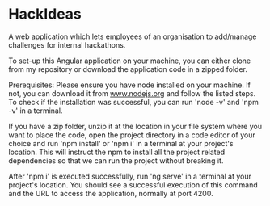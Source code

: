 # HackIdeas

A web application which lets employees of an organisation to add/manage challenges for internal hackathons.

To set-up this Angular application on your machine, you can either clone from my repository or download the application code in a zipped folder.

Prerequisites: Please ensure you have node installed on your machine. If not, you can download it from www.nodejs.org and follow the listed steps. To check if the installation was successful, you can run 'node -v' and 'npm -v' in a terminal.

If you have a zip folder, unzip it at the location in your file system where you want to place the code, open the project directory in a code editor of your choice and run 'npm install' or 'npm i' in a terminal at your project's location. This will instruct the npm to install all the project related dependencies so that we can run the project without breaking it.

After 'npm i' is executed successfully, run 'ng serve' in a terminal at your project's location. You should see a successful execution of this command and the URL to access the application, normally at port 4200.
